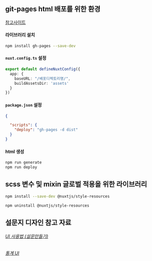 ## git-pages html 배포를 위한 환경 
[참고사이트](https://github.com/lucpotage/nuxt-github-pages)

#### 라이브러리 설치
```bash
npm install gh-pages --save-dev
```
#### `nuxt.config.ts` 설정
```typescript 
export default defineNuxtConfig({
  app: {
    baseURL: "/배포디렉토리명/",
    buildAssetsDir: 'assets'
  }
})
```
#### `package.json` 설정
```json
{

  "scripts": {
    "deploy": "gh-pages -d dist"
  }
}
```

#### html 생성
```bash
npm run generate
npm run deploy
```

## scss 변수 및 mixin 글로벌 적용을 위한 라이브러리 
```bash
npm install --save-dev @nuxtjs/style-resources

npm uninstall @nuxtjs/style-resources
```


## 설문지 디자인 참고 자료
###### [UI 사용법 (설문만들기)](https://guide.feedback.io/b4393375-60c3-4176-a7d3-ed4615640638)
###### [통계 UI](https://openanalytics.opensurvey.co.kr/surveys/crosstab/128079?shareKey=CfLNGqvNek73)


